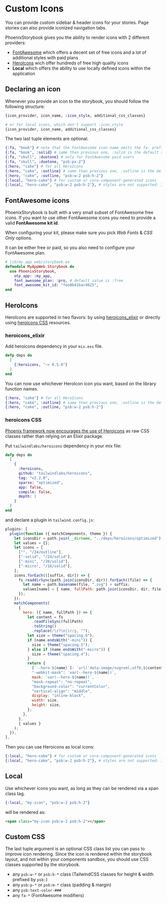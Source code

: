 # Custom Icons

You can provide custom sidebar & header icons for your stories.
Page stories can also provide iconized navigation tabs.

PhoenixStorybook gives you the ability to render icons with 2 different providers:

- [FontAwesome](https://fontawesome.com) which offers a decent set of free icons and a lot of
  additional styles with paid plans
- [HeroIcons](https://heroicons.com) wich offer hundreds of free high quality icons
- **Local** which offers the ability to use locally defined icons within the application

## Declaring an icon

Whenever you provide an icon to the storybook, you should follow the following structure:

```elixir
{icon_provider, icon_name, :icon_style, additional_css_classes}

# or for local icons, which don't support :icon_style
{icon_provider, icon_name, additional_css_classes}
```

The two last tuple elements are optional.

```elixir
{:fa, "book"} # note that the FontAwesome icon name omits the fa- prefix
{:fa, "book", :solid} # same than previous one, :solid is the default style
{:fa, "skull", :duotone} # only for FontAwesome paid users
{:fa, "skull", :duotone, "psb:px-2"}
{:hero, "cake"} # for all HeroIcons
{:hero, "cake", :outline} # same than previous one, :outline is the default style
{:hero, "cake", :outline, "psb:w-2 psb:h-2"}
{:local, "hero-cake"} # for custom or core-component-generated icons
{:local, "hero-cake", "psb:w-2 psb:h-2"}, # styles are not supported: 3rd elem is custom css
```

## FontAwesome icons

PhoenixStorybook is built with a very small subset of FontAwesome free icons. If you want to use
other FontAwesome icons you need to provide a valid **FontAwesome kit id**.

When configuring your kit, please make sure you pick _Web Fonts_ & _CSS Only_ options.

It can be either free or paid, so you also need to configure your FontAwesome plan.

```elixir
# lib/my_app_web/storybook.ex
defmodule MyAppWeb.Storybook do
  use PhoenixStorybook,
    otp_app: :my_app,
    font_awesome_plan: :pro, # default value is :free
    font_awesome_kit_id: "foo8b41bar4625",
end
```

## HeroIcons

HeroIcons are supported in two flavors: by using [heroicons_elixir](https://github.com/mveytsman/heroicons_elixir)
or directly using [heroicons CSS](https://github.com/tailwindlabs/heroicons) resources.

### heroicons_elixir

Add heroicons dependency in your `mix.exs` file.

```elixir
defp deps do
  [
    {:heroicons, "~> 0.5.0"}
  ]
end
```

You can now use whichever HeroIcon icon you want, based on the library function names.

```elixir
{:hero, "cake"} # for all HeroIcons
{:hero, "cake", :outline} # same than previous one, :outline is the default style
{:hero, "cake", :outline, "psb:w-2 psb:h-2"}
```

### heroicons CSS

[Phoenix framework now encourages the use of Heroicons](https://github.com/phoenixframework/phoenix/pull/5634)
as raw CSS classes rather than relying on an Elixir package.

Put `tailwindlabs/heroicons` dependency in your mix file:

```elixir
defp deps do
  [
    {
      :heroicons,
      github: "tailwindlabs/heroicons",
      tag: "v2.2.0",
      sparse: "optimized",
      app: false,
      compile: false,
      depth: 1
    }
  ]
end
```

and declare a plugin in `tailwind.config.js`:

```js
plugins: [
  plugin(function ({ matchComponents, theme }) {
    let iconsDir = path.join(__dirname, "../deps/heroicons/optimized");
    let values = {};
    let icons = [
      ["", "/24/outline"],
      ["-solid", "/24/solid"],
      ["-mini", "/20/solid"],
      ["-micro", "/16/solid"],
    ];
    icons.forEach(([suffix, dir]) => {
      fs.readdirSync(path.join(iconsDir, dir)).forEach((file) => {
        let name = path.basename(file, ".svg") + suffix;
        values[name] = { name, fullPath: path.join(iconsDir, dir, file) };
      });
    });
    matchComponents(
      {
        hero: ({ name, fullPath }) => {
          let content = fs
            .readFileSync(fullPath)
            .toString()
            .replace(/\r?\n|\r/g, "");
          let size = theme("spacing.6");
          if (name.endsWith("-mini")) {
            size = theme("spacing.5");
          } else if (name.endsWith("-micro")) {
            size = theme("spacing.4");
          }
          return {
            [`--hero-${name}`]: `url('data:image/svg+xml;utf8,${content}')`,
            "-webkit-mask": `var(--hero-${name})`,
            mask: `var(--hero-${name})`,
            "mask-repeat": "no-repeat",
            "background-color": "currentColor",
            "vertical-align": "middle",
            display: "inline-block",
            width: size,
            height: size,
          };
        },
      },
      { values }
    );
  }),
],
```

Then you can use Heroicons as local icons:

```elixir
{:local, "hero-cake"} # for custom or core-component-generated icons
{:local, "hero-cake", "psb:w-2 psb:h-2"}, # styles are not supported: 3rd
```

## Local

Use whichever icons you want, as long as they can be rendered via a span class tag.

```elixir
{:local, "my-icon", "psb:w-2 psb:h-2"}
```

will be rendered as:

```html
<span class="my-icon psb:w-2 psb:h-2"></span>
```

## Custom CSS

The last tuple argument is an optional CSS class list you can pass to improve icon rendering.
Since the icon is rendered within the storybook layout, and not within your components sandbox, you
should use CSS classes supported by the storybook.

- any `psb:w-*` or `psb:h-*` class (TailwindCSS classes for height & width prefixed by `psb:`)
- any `psb:p-*` or `psb:m-*` class (padding & margin)
- any `psb:text-color-###`
- any `fa-*` (FontAwesome modifiers)
